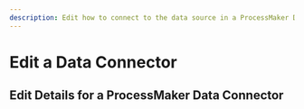 ```yaml
---
description: Edit how to connect to the data source in a ProcessMaker Data Connector.
---
```


# Edit a Data Connector

## Edit Details for a ProcessMaker Data Connector





